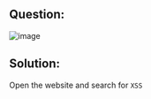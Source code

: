 ## Question:

![image](https://github.com/Nifalnasar/Portswigger-Labs/assets/141356053/824c66f3-9d81-44f8-a214-225f60d372d9)

## Solution:

Open the website and search for ```XSS```

